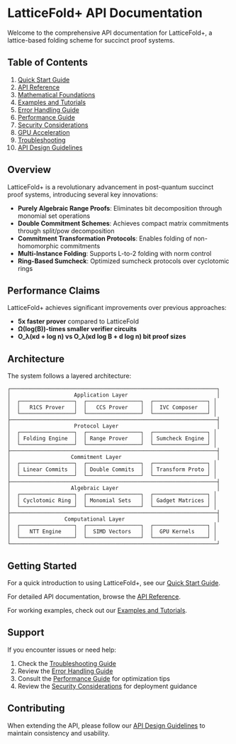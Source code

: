 # LatticeFold+ API Documentation

Welcome to the comprehensive API documentation for LatticeFold+, a lattice-based folding scheme for succinct proof systems.

## Table of Contents

1. [Quick Start Guide](./quick-start.md)
2. [API Reference](./api-reference/README.md)
3. [Mathematical Foundations](./mathematical-foundations.md)
4. [Examples and Tutorials](./examples/README.md)
5. [Error Handling Guide](./error-handling.md)
6. [Performance Guide](./performance.md)
7. [Security Considerations](./security.md)
8. [GPU Acceleration](./gpu-acceleration.md)
9. [Troubleshooting](./troubleshooting.md)
10. [API Design Guidelines](./api-design-guidelines.md)

## Overview

LatticeFold+ is a revolutionary advancement in post-quantum succinct proof systems, introducing several key innovations:

- **Purely Algebraic Range Proofs**: Eliminates bit decomposition through monomial set operations
- **Double Commitment Schemes**: Achieves compact matrix commitments through split/pow decomposition  
- **Commitment Transformation Protocols**: Enables folding of non-homomorphic commitments
- **Multi-Instance Folding**: Supports L-to-2 folding with norm control
- **Ring-Based Sumcheck**: Optimized sumcheck protocols over cyclotomic rings

## Performance Claims

LatticeFold+ achieves significant improvements over previous approaches:
- **5x faster prover** compared to LatticeFold
- **Ω(log(B))-times smaller verifier circuits**
- **O_λ(κd + log n) vs O_λ(κd log B + d log n) bit proof sizes**

## Architecture

The system follows a layered architecture:

```
┌─────────────────────────────────────────────────────────────────┐
│                    Application Layer                            │
│  ┌─────────────────┐  ┌─────────────────┐  ┌─────────────────┐ │
│  │   R1CS Prover   │  │   CCS Prover    │  │  IVC Composer   │ │
│  └─────────────────┘  └─────────────────┘  └─────────────────┘ │
├─────────────────────────────────────────────────────────────────┤
│                    Protocol Layer                               │
│  ┌─────────────────┐  ┌─────────────────┐  ┌─────────────────┐ │
│  │ Folding Engine  │  │ Range Prover    │  │ Sumcheck Engine │ │
│  └─────────────────┘  └─────────────────┘  └─────────────────┘ │
├─────────────────────────────────────────────────────────────────┤
│                   Commitment Layer                              │
│  ┌─────────────────┐  ┌─────────────────┐  ┌─────────────────┐ │
│  │ Linear Commits  │  │ Double Commits  │  │ Transform Proto │ │
│  └─────────────────┘  └─────────────────┘  └─────────────────┘ │
├─────────────────────────────────────────────────────────────────┤
│                   Algebraic Layer                               │
│  ┌─────────────────┐  ┌─────────────────┐  ┌─────────────────┐ │
│  │ Cyclotomic Ring │  │ Monomial Sets   │  │ Gadget Matrices │ │
│  └─────────────────┘  └─────────────────┘  └─────────────────┘ │
├─────────────────────────────────────────────────────────────────┤
│                 Computational Layer                             │
│  ┌─────────────────┐  ┌─────────────────┐  ┌─────────────────┐ │
│  │   NTT Engine    │  │  SIMD Vectors   │  │  GPU Kernels    │ │
│  └─────────────────┘  └─────────────────┘  └─────────────────┘ │
└─────────────────────────────────────────────────────────────────┘
```

## Getting Started

For a quick introduction to using LatticeFold+, see our [Quick Start Guide](./quick-start.md).

For detailed API documentation, browse the [API Reference](./api-reference/README.md).

For working examples, check out our [Examples and Tutorials](./examples/README.md).

## Support

If you encounter issues or need help:

1. Check the [Troubleshooting Guide](./troubleshooting.md)
2. Review the [Error Handling Guide](./error-handling.md)
3. Consult the [Performance Guide](./performance.md) for optimization tips
4. Review the [Security Considerations](./security.md) for deployment guidance

## Contributing

When extending the API, please follow our [API Design Guidelines](./api-design-guidelines.md) to maintain consistency and usability.